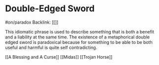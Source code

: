# Double-Edged Sword
#on/paradox 
Backlink: [[]]

This idiomatic phrase is used to describe something that is both a benefit and a liability at the same time. The existence of a metaphorical double edged sword is paradoxical because for something to be able to be both useful and harmful is quite self contradicting. 

[[A Blessing and A Curse]]
[[Midas]]
[[Trojan Horse]]
